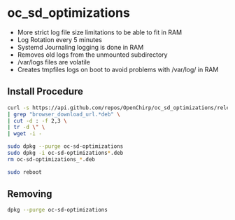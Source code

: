 # oc_sd_optimizations

* More strict log file size limitations to be able to fit in RAM
* Log Rotation every 5 minutes
* Systemd Journaling logging is done in RAM
* Removes old logs from the unmounted subdirectory
* /var/logs files are volatile
* Creates tmpfiles logs on boot to avoid problems with /var/log/ in RAM

## Install Procedure

```bash
curl -s https://api.github.com/repos/OpenChirp/oc_sd_optimizations/releases/latest \
| grep "browser_download_url.*deb" \
| cut -d : -f 2,3 \
| tr -d \" \
| wget -i -

sudo dpkg --purge oc-sd-optimizations
sudo dpkg -i oc-sd-optimizations*.deb
rm oc-sd-optimizations_*.deb

sudo reboot
```


## Removing 
```bash
dpkg --purge oc-sd-optimizations
```

